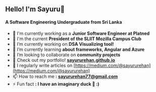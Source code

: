 <h2 align="left">Hello! I'm Sayuru👋</h1>
<h4 align="left">A Software Engineering Undergraduate from Sri Lanka</h3>

- 💜 I'm currently working as a **Junior Software Engineer at Platned**
- 🦊 I'm the current **President of the SLIIT Mozilla Campus Club**
- 🔭 I’m currently working on **DSA Visualizing tool!**
- 🌱 I’m currently learning **about frameworks, Angular and Azure**
- 👯 I’m looking to collaborate on **community projects**
- 📃 Check out my portfolio! **[sayururehan.github.io](https://sayururehan.github.io/)**
- 📝 I regularly write articles on [https://medium.com/@sayururehan](https://medium.com/@sayururehan)
- 📫 How to reach me **: sayururehan77@gmail.com**
- ⚡ Fun fact **: I have an imaginary duck 🦆 :)**
<!-- - 🤝 I’m looking for help with **my community projects** -->
<p align="left">
</p>

